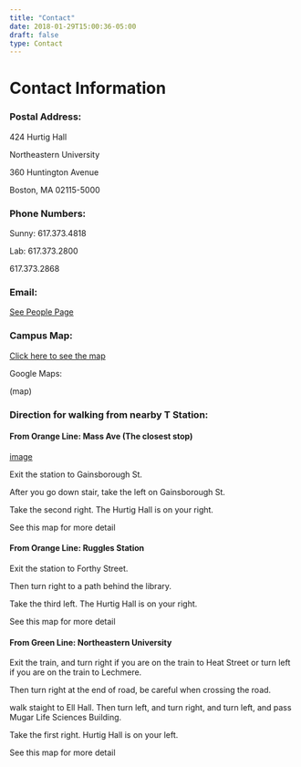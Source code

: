 ```yaml
---
title: "Contact"
date: 2018-01-29T15:00:36-05:00
draft: false
type: Contact
---
```


# Contact Information

### Postal Address:

424 Hurtig Hall

Northeastern University

360 Huntington Avenue

Boston, MA 02115-5000


### Phone Numbers:

Sunny: 617.373.4818

Lab: 617.373.2800

617.373.2868

### Email:

[See People Page](google.com)

### Campus Map:

[Click here to see the map](www.northeastern.edu/campusmap)

Google Maps:

(map)

### Direction for walking from nearby T Station:

#### From Orange Line: Mass Ave (The closest stop)

[image](../../img/mass-hurtig.png)

Exit the station to Gainsborough St.

After you go down stair, take the left on Gainsborough St.

Take the second right. The Hurtig Hall is on your right.

See this map for more detail

#### From Orange Line: Ruggles Station

Exit the station to Forthy Street.

Then turn right to a path behind the library.

Take the third left. The Hurtig Hall is on your right.

See this map for more detail

#### From Green Line: Northeastern University

Exit the train, and turn right if you are on the train to Heat Street or turn left if you are on the train to Lechmere.

Then turn right at the end of road, be careful when crossing the road.

walk staight to Ell Hall. Then turn left, and turn right, and turn left, and pass Mugar Life Sciences Building.

Take the first right. Hurtig Hall is on your left.

See this map for more detail
